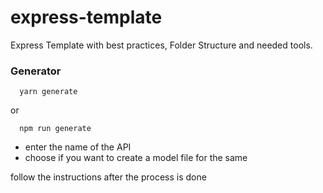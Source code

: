 # express-template
Express Template with best practices, Folder Structure and needed tools. 

### Generator

```
  yarn generate
```
or
```
  npm run generate
```


- enter the name of the API
- choose if you want to create a model file for the same

follow the instructions after the process is done
